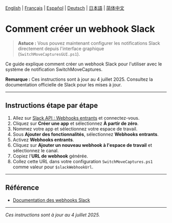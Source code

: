 [English](../en/SlackWebhook.md) | [Français](../fr/SlackWebhook.md) | [Español](../es/SlackWebhook.md) | [Deutsch](../de/SlackWebhook.md) | [日本語](../ja/SlackWebhook.md) | [简体中文](../zh/SlackWebhook.md)

# Comment créer un webhook Slack


> **Astuce :** Vous pouvez maintenant configurer les notifications Slack directement depuis l'interface graphique (`SwitchMoveCapturesGUI.ps1`).

Ce guide explique comment créer un webhook Slack pour l'utiliser avec le système de notification SwitchMoveCaptures.

**Remarque :** Ces instructions sont à jour au 4 juillet 2025. Consultez la documentation officielle de Slack pour les mises à jour.

---

## Instructions étape par étape

1. Allez sur [Slack API : Webhooks entrants](https://api.slack.com/messaging/webhooks) et connectez-vous.
2. Cliquez sur **Créer une app** et sélectionnez **À partir de zéro**.
3. Nommez votre app et sélectionnez votre espace de travail.
4. Sous **Ajouter des fonctionnalités**, sélectionnez **Webhooks entrants**.
5. Activez **Webhooks entrants**.
6. Cliquez sur **Ajouter un nouveau webhook à l'espace de travail** et sélectionnez le canal.
7. Copiez l'**URL de webhook** générée.
8. Collez cette URL dans votre configuration `SwitchMoveCaptures.ps1` comme valeur pour `$slackWebhookUrl`.

---

## Référence
- [Documentation des webhooks Slack](https://api.slack.com/messaging/webhooks)

---

*Ces instructions sont à jour au 4 juillet 2025.*